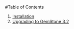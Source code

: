 #Table of Contents
1. [Installation](install/README.md)
2. [Upgrading to GemStone 3.2](upgrade/README.md)

